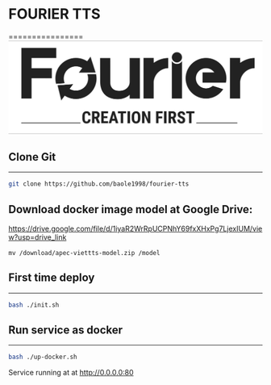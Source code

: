 # FOURIER TTS

================
![FOURIER Icon](assets/logo.JPG)

## Clone Git

-------

```sh
git clone https://github.com/baole1998/fourier-tts
```

## Download docker image model at Google Drive:
<https://drive.google.com/file/d/1iyaR2WrRpUCPNhY69fxXHxPg7LjexIUM/view?usp=drive_link>

```
mv /download/apec-viettts-model.zip /model
```

## First time deploy

----------------------------------

```sh
bash ./init.sh
```

## Run service as docker

-----------------------

```sh
bash ./up-docker.sh
```

Service running at at <http://0.0.0.0:80>
